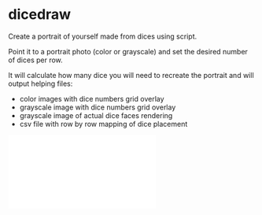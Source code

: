 # dicedraw
Create a portrait of yourself made from dices using script.

Point it to a portrait photo (color or grayscale) and set the desired number of dices per row. 

It will calculate how many dice you will need to recreate the portrait and will output helping files:
 
 - color images with dice numbers grid overlay
 - grayscale image with dice numbers grid overlay
 - grayscale image of actual dice faces rendering
 - csv file with row by row mapping of dice placement
 
 ![alt tag](cropped-dice.pgn)
